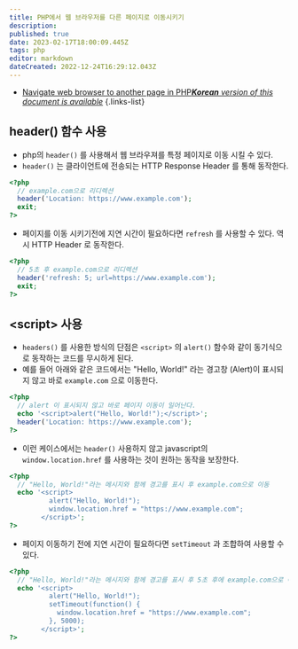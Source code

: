 ```yaml
---
title: PHP에서 웹 브라우저를 다른 페이지로 이동시키기
description: 
published: true
date: 2023-02-17T18:00:09.445Z
tags: php
editor: markdown
dateCreated: 2022-12-24T16:29:12.043Z
---
```


- [Navigate web browser to another page in PHP***Korean** version of this document is available*](/en/dev/PHP/php-makes-the-function-go-to-another-page)
{.links-list}

## header() 함수 사용

- php의 `header()` 를 사용해서 웹 브라우져를 특정 페이지로 이동 시킬 수 있다.
- `header()` 는 클라이언트에 전송되는 HTTP Response Header 를 통해 동작한다.

```php
<?php
  // example.com으로 리디렉션
  header('Location: https://www.example.com');
  exit;
?>
```

- 페이지를 이동 시키기전에 지연 시간이 필요하다면 `refresh` 를 사용할 수 있다. 역시 HTTP Header 로 동작한다.

```php
<?php
  // 5초 후 example.com으로 리디렉션
  header('refresh: 5; url=https://www.example.com');
  exit;
?>
```

## \<script> 사용

- `headers()` 를 사용한 방식의 단점은 `<script>` 의 `alert()` 함수와 같이 동기식으로 동작하는 코드를 무시하게 된다.
- 예를 들어 아래와 같은 코드에서는 "Hello, World!" 라는 경고창 (Alert)이 표시되지 않고 바로 `example.com` 으로 이동한다.


```php
<?php
  // alert 이 표시되지 않고 바로 페이지 이동이 일어난다.
  echo '<script>alert("Hello, World!");</script>';
  header('Location: https://www.example.com');
?>
```

- 이런 케이스에서는 `header()` 사용하지 않고 javascript의 `window.location.href` 를 사용하는 것이 원하는 동작을 보장한다.

```php
<?php
  // "Hello, World!"라는 메시지와 함께 경고를 표시 후 example.com으로 이동
  echo '<script>
          alert("Hello, World!");
          window.location.href = "https://www.example.com";
        </script>';
?>
```

- 페이지 이동하기 전에 지연 시간이 필요하다면 `setTimeout` 과 조합하여 사용할 수 있다.


```php
<?php
  // "Hello, World!"라는 메시지와 함께 경고를 표시 후 5초 후에 example.com으로 이동
  echo '<script>
          alert("Hello, World!");
          setTimeout(function() {
            window.location.href = "https://www.example.com";
          }, 5000);
        </script>';
?>
```